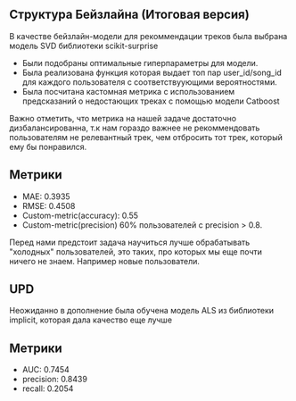 ## Структура Бейзлайна (Итоговая версия) 
В качестве бейзлайн-модели для рекоммендации треков была выбрана модель SVD библиотеки scikit-surprise

- Были подобраны оптимальные гиперпараметры для модели.
- Была реализована функция которая выдает топ пар user_id/song_id для каждого пользователя с соответствуующими вероятностями.
- Была посчитана кастомная метрика с использованием предсказаний о недостающих треках с помощью модели Catboost


Важно отметить, что метрика на нашей задаче достаточно дизбалансированна, т.к нам гораздо важнее не рекоммендовать пользователям не релевантный трек, чем отбросить тот трек, который ему бы понравился.
## Метрики 
- MAE:  0.3935
- RMSE: 0.4508
- Custom-metric(accuracy): 0.55
- Custom-metric(precision) 60% пользователей с precision > 0.8. 

Перед нами предстоит задача научиться лучше обрабатывать "холодных" пользователей, это таких, про которых мы еще почти ничего не знаем. Например новые пользователи.

## UPD
Неожиданно в дополнение была обучена модель ALS из библиотеки implicit, которая дала качество еще лучше 

## Метрики
- AUC:  0.7454
- precision:  0.8439
- recall:  0.2054
